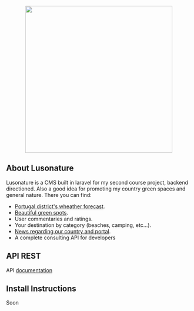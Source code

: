 <p align="center"><img src="http://rbos.pt/images/logo.jpg" width="400"></p>

## About Lusonature

Lusonature is a CMS built in laravel for my second course project, backend directioned. Also a good idea for promoting my country green spaces and general nature. There you can find:

- [Portugal district's wheather forecast](http://rbos.pt/forecast).
- [Beautiful green spots](http://rbos.pt/place).
- User commentaries and ratings.
- Your destination by category (beaches, camping, etc...).
- [News regarding our country and portal](http://rbos.pt/news).
- A complete consulting API for developers


## API REST

API [documentation](http://rbos.pt/docs/)

## Install Instructions

Soon

